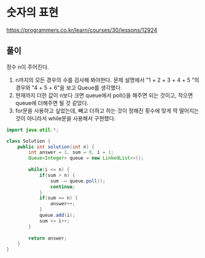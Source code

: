 # 숫자의 표현

https://programmers.co.kr/learn/courses/30/lessons/12924

## 풀이

정수 n이 주어진다.

1. n까지의 모든 경우의 수를 검사해 봐야한다. 문제 설명에서 "1 + 2 + 3 + 4 + 5 "의 경우와 "4 + 5 + 6"을 보고  Queue를 생각했다.
2. 현재까지 더한 값이 n보다 크면 queue에서 poll()을 해주면 되는 것이고, 작으면 queue에 더해주면 될 것 같았다.
3. for문을 사용하고 싶었는데, 빼고 더하고 하는 것이 정해진 횟수에 맞게 딱 떨어지는 것이 아니라서 while문을 사용해서 구현했다.

```java
import java.util.*;

class Solution {
    public int solution(int n) {
        int answer = 1, sum = 0, i = 1;
        Queue<Integer> queue = new LinkedList<>();
        
        while(i <= n) {
        	if(sum > n) {
        		sum -= queue.poll();
        		continue;
        	}
        	if(sum == n) {
        		answer++;
        	}
        	queue.add(i);
        	sum += i++;
        }
        
        return answer;
    }
}
```